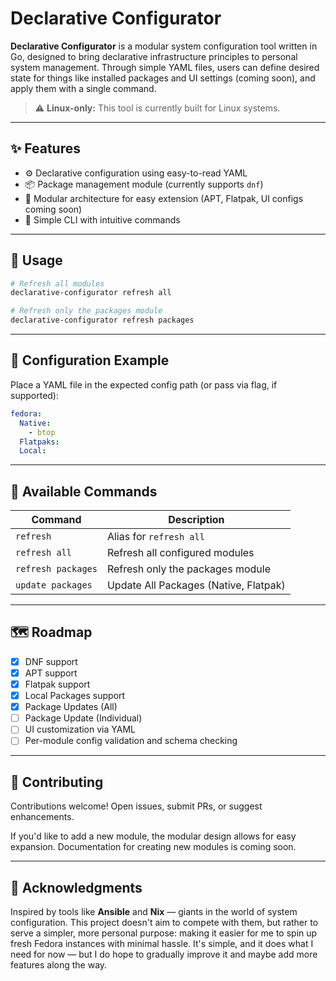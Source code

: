 # Declarative Configurator

**Declarative Configurator** is a modular system configuration tool written in Go, designed to bring declarative infrastructure principles to personal system management. Through simple YAML files, users can define desired state for things like installed packages and UI settings (coming soon), and apply them with a single command.


> ⚠️ **Linux-only:** This tool is currently built for Linux systems.

---

## ✨ Features

- ⚙️ Declarative configuration using easy-to-read YAML
- 📦 Package management module (currently supports `dnf`)
- 🧩 Modular architecture for easy extension (APT, Flatpak, UI configs coming soon)
- 🔁 Simple CLI with intuitive commands

---

## 🚀 Usage

```bash
# Refresh all modules
declarative-configurator refresh all

# Refresh only the packages module
declarative-configurator refresh packages
```

---

## 📝 Configuration Example

Place a YAML file in the expected config path (or pass via flag, if supported):

```yaml
fedora:
  Native:
    - btop
  Flatpaks:
  Local:
```

---

## 🧠 Available Commands

| Command            | Description                             |
|--------------------|-----------------------------------------|
| `refresh`          | Alias for `refresh all`                 |
| `refresh all`      | Refresh all configured modules          |
| `refresh packages` | Refresh only the packages module        |
| `update packages`  | Update All Packages (Native, Flatpak)   |

---

## 🗺 Roadmap

* [x] DNF support
* [x] APT support
* [x] Flatpak support
* [x] Local Packages support
* [x] Package Updates (All)
* [ ] Package Update (Individual)
* [ ] UI customization via YAML
* [ ] Per-module config validation and schema checking

---

## 🤝 Contributing

Contributions welcome! Open issues, submit PRs, or suggest enhancements.

If you'd like to add a new module, the modular design allows for easy expansion. Documentation for creating new modules is coming soon.

---

## 🙌 Acknowledgments

Inspired by tools like **Ansible** and **Nix** — giants in the world of system configuration. This project doesn't aim to compete with them, but rather to serve a simpler, more personal purpose: making it easier for me to spin up fresh Fedora instances with minimal hassle. It's simple, and it does what I need for now — but I do hope to gradually improve it and maybe add more features along the way.
